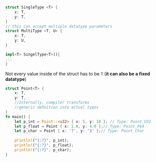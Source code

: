 ```Rust
struct SingleType <T> {
	x: T,
	y: T,
}
// this can accept multiple datatype parameters
struct MultiType <T, U> {
	x: T,
	y: U,
}

impl<T> SingelType<T>(){
...
}
```

Not every value inside of the struct has to be `T` (**it can also be a fixed datatype**)
```Rust
struct Point<T> {
	x: T,
	y: T,
	//Internally, compiler transforms
	//generic deﬁnition into actual types
}
fn main() {
	let p_int = Point::<u32> { x: 5, y: 10 }; // Type: Point_U32
	let p_float = Point { x: 1.0, y: 4.0 };// Type: Point_F64
	let p_char = Point { x: '7', y: '3' };// Type: Point_Char
	
	println!("{:?}", p_int);
	println!("{:?}", p_float);
	println!("{:?}", p_char);
}
```